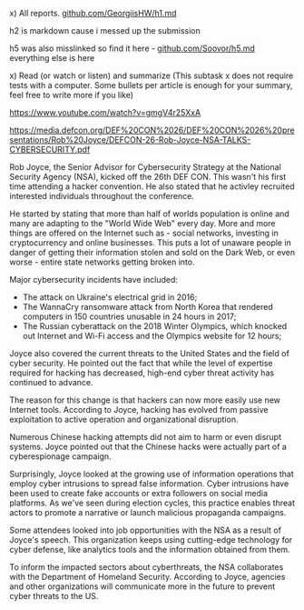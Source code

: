 x) All reports.
[github.com/GeorgiisHW/h1.md](https://github.com/georgiishw/DataSecHW)

h2 is markdown cause i messed up the submission

h5 was also misslinked so find it here - [github.com/Soovor/h5.md](https://github.com/Soovor/DSHW2.0/blob/main/h5.md)
everything else is here

x) Read (or watch or listen) and summarize (This subtask x does not require tests with a computer. Some bullets per article is enough for your summary, feel free to write more if you like)

https://www.youtube.com/watch?v=gmgV4r25XxA

https://media.defcon.org/DEF%20CON%2026/DEF%20CON%2026%20presentations/Rob%20Joyce/DEFCON-26-Rob-Joyce-NSA-TALKS-CYBERSECURITY.pdf

Rob Joyce, the Senior Advisor for Cybersecurity Strategy at the National Security Agency (NSA), kicked off the 26th DEF CON. This wasn't his first time attending a hacker convention. He also stated that he activley recruited interested individuals throughout the conference.

He started by stating that more than half of worlds population is online and many are adapting to the "World Wide Web" every day. More and more things are offered on the Internet such as - social networks, investing in cryptocurrency and online businesses. This puts a lot of unaware people in danger of getting their information stolen and sold on the Dark Web, or even worse - entire state networks getting broken into.

Major cybersecurity incidents have included:

- The attack on Ukraine's electrical grid in 2016; 
- The WannaCry ransomware attack from North Korea that rendered computers in 150 countries unusable in 24 hours in 2017;
- The Russian cyberattack on the 2018 Winter Olympics, which knocked out Internet and Wi-Fi access and the Olympics website for 12 hours;

Joyce also covered the current threats to the United States and the field of cyber security. He pointed out the fact that while the level of expertise required for hacking has decreased, high-end cyber threat activity has continued to advance.

The reason for this change is that hackers can now more easily use new Internet tools. According to Joyce, hacking has evolved from passive exploitation to active operation and organizational disruption.

Numerous Chinese hacking attempts did not aim to harm or even disrupt systems. Joyce pointed out that the Chinese hacks were actually part of a cyberespionage campaign.

Surprisingly, Joyce looked at the growing use of information operations that employ cyber intrusions to spread false information. Cyber intrusions have been used to create fake accounts or extra followers on social media platforms. As we've seen during election cycles, this practice enables threat actors to promote a narrative or launch malicious propaganda campaigns.

Some attendees looked into job opportunities with the NSA as a result of Joyce's speech. This organization keeps using cutting-edge technology for cyber defense, like analytics tools and the information obtained from them.

To inform the impacted sectors about cyberthreats, the NSA collaborates with the Department of Homeland Security. According to Joyce, agencies and other organizations will communicate more in the future to prevent cyber threats to the US.
